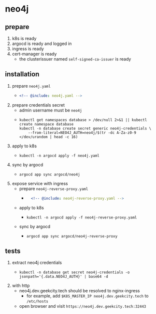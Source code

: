 # neo4j

## prepare

1. k8s is ready
2. argocd is ready and logged in
3. ingress is ready
4. cert-manager is ready
    * the clusterissuer named `self-signed-ca-issuer` is ready

## installation

1. prepare `neo4j.yaml`
    * ```yaml
      <!-- @include: neo4j.yaml -->
      ```
2. prepare credentials secret
    * admin username must be `neo4j`
    * ```shell
      kubectl get namespaces database > /dev/null 2>&1 || kubectl create namespace database
      kubectl -n database create secret generic neo4j-credentials \
          --from-literal=NEO4J_AUTH=neo4j/$(tr -dc A-Za-z0-9 </dev/urandom | head -c 16)
      ```
3. apply to k8s
    * ```shell
      kubectl -n argocd apply -f neo4j.yaml
      ```
4. sync by argocd
    * ```shell
      argocd app sync argocd/neo4j
      ```
5. expose service with ingress
    * prepare `neo4j-reverse-proxy.yaml`
        + ```yaml
            <!-- @include: neo4j-reverse-proxy.yaml -->
          ```
    * apply to k8s
        + ```shell
          kubectl -n argocd apply -f neo4j-reverse-proxy.yaml
          ```
    * sync by argocd
        + ```shell
          argocd app sync argocd/neo4j-reverse-proxy
          ```

## tests

1. extract neo4j credentials
    * ```shell
      kubectl -n database get secret neo4j-credentials -o jsonpath='{.data.NEO4J_AUTH}' | base64 -d
      ```
2. with http
    * neo4j.dev.geekcity.tech should be resolved to nginx-ingress
        + for example, add `$K8S_MASTER_IP neo4j.dev.geekcity.tech` to `/etc/hosts`
    * open browser and visit `https://neo4j.dev.geekcity.tech:32443`
